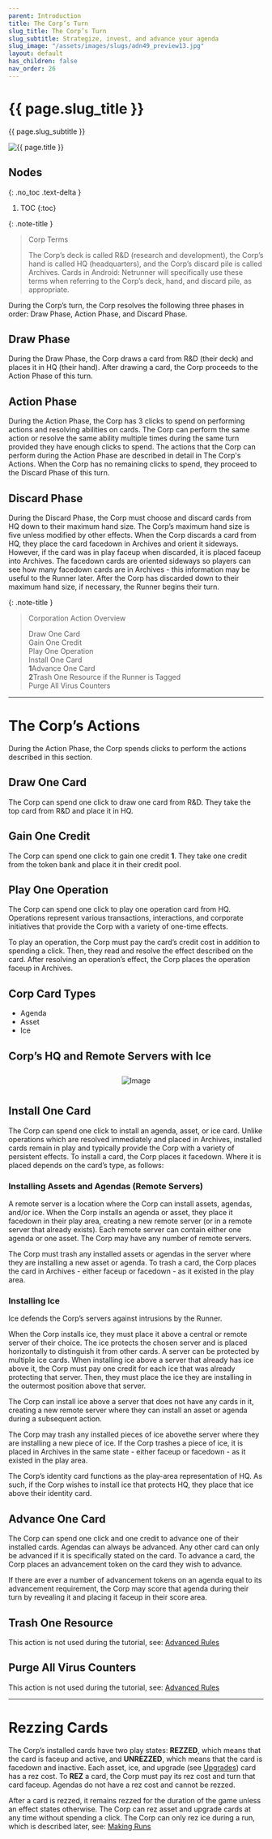 ```yaml
---
parent: Introduction
title: The Corp’s Turn
slug_title: The Corp’s Turn
slug_subtitle: Strategize, invest, and advance your agenda
slug_image: "/assets/images/slugs/adn49_preview13.jpg"
layout: default
has_children: false
nav_order: 26
---
```

<div class="slug">
    <div class="title-container">
        <h1 class="page-slug_title">{{ page.slug_title }}</h1>
        <p class="page-slug_subtitle">{{ page.slug_subtitle }}</p>
    </div>
    <div class="image-container faded-left">
        <img src="{{ page.slug_image | relative_url }}" alt="{{ page.title }}" />
    </div>
</div>

## Nodes
{: .no_toc .text-delta }
1. TOC
{:toc}

{: .note-title }
> Corp Terms
>
> The Corp’s deck is called R&D (research and development), the Corp’s hand is called HQ (headquarters), and the Corp’s discard
pile is called Archives. Cards in Android: Netrunner will specifically use these terms when referring to the Corp’s deck, hand, and
discard pile, as appropriate.

During the Corp’s turn, the Corp resolves the following three phases in order: Draw Phase, Action Phase, and Discard Phase.

## Draw Phase
During the Draw Phase, the Corp draws a card from R&D (their deck) and places it in HQ (their hand). After drawing a card, the Corp proceeds to the Action Phase of this turn.

## Action Phase
During the Action Phase, the Corp has 3 clicks to spend on performing actions and resolving abilities on cards. The Corp can perform the same action or resolve the same ability multiple times during the same turn provided they have enough clicks to spend. The
actions that the Corp can perform during the Action Phase are described in detail in The Corp's Actions. When the Corp has no remaining clicks to spend, they proceed to the Discard Phase of this turn.

## Discard Phase
During the Discard Phase, the Corp must choose and discard cards from HQ down to their maximum hand size. The Corp’s maximum hand size is five unless modified by other effects. When the Corp discards a card from HQ, they place the card facedown in Archives and orient it
sideways. However, if the card was in play faceup when discarded, it is placed faceup into Archives. The facedown cards are oriented sideways so players can see how many facedown cards are in Archives - this information may be useful to the Runner later. After the Corp has discarded down to their maximum hand size, if necessary, the Runner begins their turn.

{: .note-title }
> Corporation Action Overview
>
> <span class="nric-blue click"></span> Draw One Card<br>
> <span class="nric-blue click"></span> Gain One Credit<br>
> <span class="nric-blue click"></span> Play One Operation<br>
> <span class="nric-blue click"></span> Install One Card<br>
> <span class="nric-blue click"></span><span class="blue-font"> **1**</span><span class="nric-blue credit"></span>Advance One Card<br>
> <span class="nric-blue click"></span><span class="blue-font"> **2**</span><span class="nric-blue credit"></span>Trash One Resource if the Runner is Tagged<br>
> <span class="nric-blue click"></span><span class="nric-blue click"></span><span class="nric-blue click"></span> Purge All Virus Counters

<hr>

# The Corp’s Actions

During the Action Phase, the Corp spends clicks to perform the actions described in this section.

## Draw One Card
The Corp can spend one click to draw one card from R&D. They take the top card from R&D and place it in HQ.

## Gain One Credit
The Corp can spend one click to gain one credit <span class="blue-font"> **1**</span><span class="nric credit"></span>. They take one credit from the token bank and place it in their credit pool.

## Play One Operation
The Corp can spend one click to play one operation card from HQ. Operations represent various transactions, interactions, and corporate initiatives that provide the Corp with a variety of one-time effects.

To play an operation, the Corp must pay the card’s credit cost in addition to spending a click. Then, they read and resolve the effect described on the card. After resolving an operation’s effect, the Corp places the operation faceup in Archives.

## Corp Card Types
- Agenda
- Asset
- Ice

## Corp’s HQ and Remote Servers with Ice

<div style="text-align: center; margin-top: 0; padding-top: 0;">
    <img src="/assets/images/introduction/corps_turn/servers.jpg" alt="Image" style="margin: 10px;" />
</div>

## Install One Card
The Corp can spend one click to install an agenda, asset, or ice card. Unlike operations which are resolved immediately and placed in Archives, installed cards remain in play and typically provide the Corp with a variety of persistent effects. To install a card, the Corp places it facedown. Where it is placed depends on the card’s type, as follows:

### Installing Assets and Agendas (Remote Servers)
A remote server is a location where the Corp can install assets, agendas, and/or ice. When the Corp installs an agenda or asset, they place it facedown in their play area, creating a new remote server (or in a remote server that already exists). Each remote server can contain either one agenda or one asset. The Corp may have any number of remote servers.

The Corp must trash any installed assets or agendas in the server where they are installing a new asset or agenda. To trash a card, the Corp places the card in Archives - either faceup or facedown - as it existed in the play area.

### Installing Ice
Ice defends the Corp’s servers against intrusions by the Runner.

When the Corp installs ice, they must place it above a central or remote server of their choice. The ice protects the chosen server and is placed horizontally to distinguish it from other cards. A server can be protected by multiple ice cards. When installing ice
above a server that already has ice above it, the Corp must pay one credit for each ice that was already protecting that server. Then, they must place the ice they are installing in the outermost position above that server.

The Corp can install ice above a server that does not have any cards in it, creating a new remote server where they can install an asset or agenda during a subsequent action.

The Corp may trash any installed pieces of ice abovethe server where they are installing a new piece of ice. If the Corp trashes a piece of ice, it is placed in Archives in the same state - either faceup or facedown - as it existed in the play area.

The Corp’s identity card functions as the play-area representation of HQ. As such, if the Corp wishes to install ice that protects HQ, they place that ice above their identity card.

## Advance One Card
The Corp can spend one click and one credit to advance one of their installed cards. Agendas can always be advanced. Any other card can only be advanced if it is specifically stated on the card. To advance a card, the Corp places an advancement token on the card they wish to advance.

If there are ever a number of advancement tokens on an agenda equal to its advancement requirement, the Corp may score that agenda during their turn by revealing it and placing it faceup in their score area.

## Trash One Resource
This action is not used during the tutorial, see: [Advanced Rules](/docs/advanced/additional)

## Purge All Virus Counters
This action is not used during the tutorial, see: [Advanced Rules](/docs/advanced/additional)

<HR>

# Rezzing Cards

The Corp’s installed cards have two play states: **REZZED**, which means that the card is faceup and active, and **UNREZZED**, which means that the card is facedown and inactive. Each asset, ice, and upgrade (see [Upgrades](/docs/advanced/effects)) card has a rez cost. To **REZ** a card, the Corp must pay its rez cost and turn that card faceup. Agendas do not have a rez cost and cannot be rezzed.

After a card is rezzed, it remains rezzed for the duration of the game unless an effect states otherwise. The Corp can rez asset and upgrade cards at any time without spending a click. The Corp can only rez ice during a run, which is described later, see: [Making Runs](/docs/introduction/runners_turn/#making-runs)

<div class="nav-buttons">
  <a href="/docs/introduction/playing" class="nav-button prev" aria-label="Previous page">
    <div class="nav-item"></div>
  </a>
  <a href="/docs/introduction/runners_turn" class="nav-button next" aria-label="Next page">
    <div class="nav-item"></div>
  </a>
</div>

